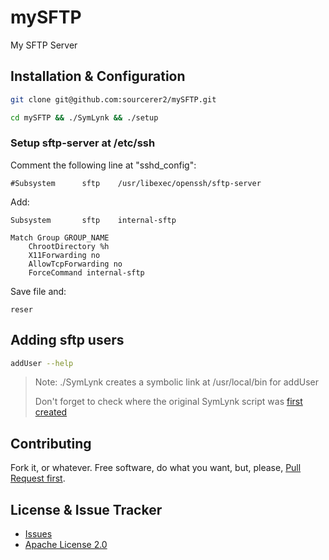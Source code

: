 # mySFTP
My SFTP Server

## Installation & Configuration
```bash
git clone git@github.com:sourcerer2/mySFTP.git

cd mySFTP && ./SymLynk && ./setup
```

### Setup sftp-server at /etc/ssh
Comment the following line at "sshd_config":
```
#Subsystem      sftp    /usr/libexec/openssh/sftp-server
```

Add:
```
Subsystem       sftp    internal-sftp

Match Group GROUP_NAME
	ChrootDirectory %h
	X11Forwarding no
	AllowTcpForwarding no
	ForceCommand internal-sftp
```

Save file and:
```
reser
```

## Adding sftp users
```bash
addUser --help
```

> Note: ./SymLynk creates a symbolic link at /usr/local/bin for addUser
>
> Don't forget to check where the original SymLynk script was [first created](https://github.com/sourcerer2/sourcery)

## Contributing
Fork it, or whatever. Free software, do what you want, but, please, [Pull Request first](https://github.com/sourcerer2/mySFTP/pulls).

## License & Issue Tracker
- [Issues](https://github.com/sourcerer2/mySFTP/issues)
- [Apache License 2.0](https://github.com/sourcerer2/mySFTP/blob/master/LICENSE)
